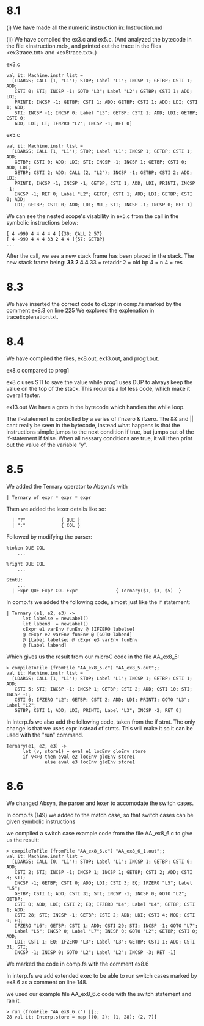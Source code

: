 # 8.1

(i)
We have made all the numeric instruction in: Instruction.md

(ii)
We have compiled the ex3.c and ex5.c. (And analyzed the bytecode in the file <instruction.md>, and printed out the trace in the files <ex3trace.txt> and <ex5trace.txt>.)

ex3.c
```
val it: Machine.instr list =
  [LDARGS; CALL (1, "L1"); STOP; Label "L1"; INCSP 1; GETBP; CSTI 1; ADD;
   CSTI 0; STI; INCSP -1; GOTO "L3"; Label "L2"; GETBP; CSTI 1; ADD; LDI;
   PRINTI; INCSP -1; GETBP; CSTI 1; ADD; GETBP; CSTI 1; ADD; LDI; CSTI 1; ADD;
   STI; INCSP -1; INCSP 0; Label "L3"; GETBP; CSTI 1; ADD; LDI; GETBP; CSTI 0;
   ADD; LDI; LT; IFNZRO "L2"; INCSP -1; RET 0]

```

ex5.c
```
val it: Machine.instr list =
  [LDARGS; CALL (1, "L1"); STOP; Label "L1"; INCSP 1; GETBP; CSTI 1; ADD;
   GETBP; CSTI 0; ADD; LDI; STI; INCSP -1; INCSP 1; GETBP; CSTI 0; ADD; LDI;
   GETBP; CSTI 2; ADD; CALL (2, "L2"); INCSP -1; GETBP; CSTI 2; ADD; LDI;
   PRINTI; INCSP -1; INCSP -1; GETBP; CSTI 1; ADD; LDI; PRINTI; INCSP -1;
   INCSP -1; RET 0; Label "L2"; GETBP; CSTI 1; ADD; LDI; GETBP; CSTI 0; ADD;
   LDI; GETBP; CSTI 0; ADD; LDI; MUL; STI; INCSP -1; INCSP 0; RET 1]
```

We can see the nested scope's visability in ex5.c from the call in the symbolic instructions below:

```
[ 4 -999 4 4 4 4 4 ]{30: CALL 2 57}
[ 4 -999 4 4 4 33 2 4 4 ]{57: GETBP}
...
```
After the call, we see a new stack frame has been placed in the stack.
The new stack frame being: <b>33 2 4 4</b>
33 = retaddr
2 = old bp
4 = n
4 = res

# 8.3
We have inserted the correct code to cExpr in comp.fs marked by the comment ex8.3 on line 225
We explored the explenation in traceExplenation.txt.

# 8.4
We have compiled the files, ex8.out, ex13.out, and prog1.out.

ex8.c compared to prog1

ex8.c uses STI to save the value while prog1 uses DUP to always keep the value on the top of the stack.
This requires a lot less code, which make it overall faster.

ex13.out
We have a goto in the bytecode which handles the while loop. 

The if-statement is controlled by a series of ifnzero & ifzero. The && and || cant really be seen in the bytecode, instead what happens is that the instructions simple jumps to the next condition if true, but jumps out of the if-statement if false. When all nessary conditions are true, it will then print out the value of the variable "y".



# 8.5
We added the Ternary operator to Absyn.fs with

```
| Ternary of expr * expr * expr
```

Then we added the lexer details like so:

```
  | "?"             { QUE }
  | ":"             { COL } 
```

Followed by modifying the parser:

```
%token QUE COL
    ...

%right QUE COL
    ...

StmtU:
    ...
  | Expr QUE Expr COL Expr              { Ternary($1, $3, $5)  }
```

In comp.fs we added the following code, almost just like the if statement:

```
| Ternary (e1, e2, e3) ->
      let labelse = newLabel()
      let labend  = newLabel()
      cExpr e1 varEnv funEnv @ [IFZERO labelse] 
      @ cExpr e2 varEnv funEnv @ [GOTO labend]
      @ [Label labelse] @ cExpr e3 varEnv funEnv
      @ [Label labend]
```

Which gives us the result from our microC code in the file AA_ex8_5:

```
> compileToFile (fromFile "AA_ex8_5.c") "AA_ex8_5.out";;
val it: Machine.instr list =
  [LDARGS; CALL (1, "L1"); STOP; Label "L1"; INCSP 1; GETBP; CSTI 1; ADD;
   CSTI 5; STI; INCSP -1; INCSP 1; GETBP; CSTI 2; ADD; CSTI 10; STI; INCSP -1;
   CSTI 0; IFZERO "L2"; GETBP; CSTI 2; ADD; LDI; PRINTI; GOTO "L3"; Label "L2";
   GETBP; CSTI 1; ADD; LDI; PRINTI; Label "L3"; INCSP -2; RET 0]
```

In Interp.fs we also add the following code, taken from the if stmt. The only change is that we uses expr instead of stmts. This will make it so it can be used with the "run" command.

```
Ternary(e1, e2, e3) -> 
      let (v, store1) = eval e1 locEnv gloEnv store
      if v<>0 then eval e2 locEnv gloEnv store1
              else eval e3 locEnv gloEnv store1
```


# 8.6

We changed Absyn, the parser and lexer to accomodate the switch cases.

In comp.fs (149) we added to the match case, so that switch cases can be given symbolic instructions 

we compiled a switch case example code from the file AA_ex8_6.c to give us the result:

```
> compileToFile (fromFile "AA_ex8_6.c") "AA_ex8_6_1.out";;
val it: Machine.instr list =
  [LDARGS; CALL (0, "L1"); STOP; Label "L1"; INCSP 1; GETBP; CSTI 0; ADD;
   CSTI 2; STI; INCSP -1; INCSP 1; INCSP 1; GETBP; CSTI 2; ADD; CSTI 8; STI;
   INCSP -1; GETBP; CSTI 0; ADD; LDI; CSTI 3; EQ; IFZERO "L5"; Label "L5";
   GETBP; CSTI 1; ADD; CSTI 31; STI; INCSP -1; INCSP 0; GOTO "L2"; GETBP;
   CSTI 0; ADD; LDI; CSTI 2; EQ; IFZERO "L4"; Label "L4"; GETBP; CSTI 1; ADD;
   CSTI 28; STI; INCSP -1; GETBP; CSTI 2; ADD; LDI; CSTI 4; MOD; CSTI 0; EQ;
   IFZERO "L6"; GETBP; CSTI 1; ADD; CSTI 29; STI; INCSP -1; GOTO "L7";
   Label "L6"; INCSP 0; Label "L7"; INCSP 0; GOTO "L2"; GETBP; CSTI 0; ADD;
   LDI; CSTI 1; EQ; IFZERO "L3"; Label "L3"; GETBP; CSTI 1; ADD; CSTI 31; STI;
   INCSP -1; INCSP 0; GOTO "L2"; Label "L2"; INCSP -3; RET -1]
```
We marked the code in comp.fs with the comment ex8.6

In interp.fs we add extended exec to be able to run switch cases marked by ex8.6 as a comment on line 148.

we used our example file AA_ex8_6.c code with the switch statement and ran it.

```
> run (fromFile "AA_ex8_6.c") [];;
28 val it: Interp.store = map [(0, 2); (1, 28); (2, 7)]
```